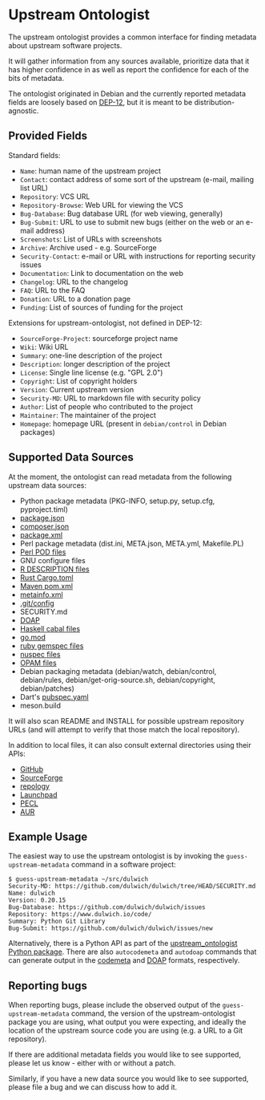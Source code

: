 Upstream Ontologist
===================

The upstream ontologist provides a common interface for finding metadata about
upstream software projects.

It will gather information from any sources available, prioritize data that it
has higher confidence in as well as report the confidence for each of the
bits of metadata.

The ontologist originated in Debian and the currently reported metadata fields
are loosely based on [DEP-12](https://dep-team.pages.debian.net/deps/dep12),
but it is meant to be distribution-agnostic.

Provided Fields
---------------

Standard fields:

* ``Name``: human name of the upstream project
* ``Contact``: contact address of some sort of the upstream
   (e-mail, mailing list URL)
* ``Repository``: VCS URL
* ``Repository-Browse``: Web URL for viewing the VCS
* ``Bug-Database``: Bug database URL (for web viewing, generally)
* ``Bug-Submit``: URL to use to submit new bugs (either on the web or an e-mail address)
* ``Screenshots``: List of URLs with screenshots
* ``Archive``: Archive used - e.g. SourceForge
* ``Security-Contact``: e-mail or URL with instructions for reporting security issues
* ``Documentation``: Link to documentation on the web
* ``Changelog``: URL to the changelog
* ``FAQ``: URL to the FAQ
* ``Donation``: URL to a donation page
* ``Funding``: List of sources of funding for the project

Extensions for upstream-ontologist, not defined in DEP-12:

* ``SourceForge-Project``: sourceforge project name
* ``Wiki``: Wiki URL
* ``Summary``: one-line description of the project
* ``Description``: longer description of the project
* ``License``: Single line license (e.g. "GPL 2.0")
* ``Copyright``: List of copyright holders
* ``Version``: Current upstream version
* ``Security-MD``: URL to markdown file with security policy
* ``Author``: List of people who contributed to the project
* ``Maintainer``: The maintainer of the project
* ``Homepage``: homepage URL (present in ``debian/control`` in Debian packages)

Supported Data Sources
----------------------

At the moment, the ontologist can read metadata from the following upstream
data sources:

* Python package metadata (PKG-INFO, setup.py, setup.cfg, pyproject.timl)
* [package.json](https://docs.npmjs.com/cli/v7/configuring-npm/package-json)
* [composer.json](https://getcomposer.org/doc/04-schema.md)
* [package.xml](https://pear.php.net/manual/en/guide.developers.package2.dependencies.php)
* Perl package metadata (dist.ini, META.json, META.yml, Makefile.PL)
* [Perl POD files](https://perldoc.perl.org/perlpod)
* GNU configure files
* [R DESCRIPTION files](https://r-pkgs.org/description.html)
* [Rust Cargo.toml](https://doc.rust-lang.org/cargo/reference/manifest.html)
* [Maven pom.xml](https://maven.apache.org/pom.html)
* [metainfo.xml](https://www.freedesktop.org/software/appstream/docs/chap-Metadata.html)
* [.git/config](https://git-scm.com/docs/git-config)
* SECURITY.md
* [DOAP](https://github.com/ewilderj/doap)
* [Haskell cabal files](https://cabal.readthedocs.io/en/3.4/cabal-package.html)
* [go.mod](https://golang.org/doc/modules/gomod-ref)
* [ruby gemspec files](https://guides.rubygems.org/specification-reference/)
* [nuspec files](https://docs.microsoft.com/en-us/nuget/reference/nuspec)
* [OPAM files](https://opam.ocaml.org/doc/Manual.html#Package-definitions)
* Debian packaging metadata
  (debian/watch, debian/control, debian/rules, debian/get-orig-source.sh,
   debian/copyright, debian/patches)
* Dart's [pubspec.yaml](https://dart.dev/tools/pub/pubspec)
* meson.build

It will also scan README and INSTALL for possible upstream repository URLs
(and will attempt to verify that those match the local repository).

In addition to local files, it can also consult external directories
using their APIs:

* [GitHub](https://github.com/)
* [SourceForge](https://sourceforge.net/)
* [repology](https://www.repology.org/)
* [Launchpad](https://launchpad.net/)
* [PECL](https://pecl.php.net/)
* [AUR](https://aur.archlinux.org/)

Example Usage
-------------

The easiest way to use the upstream ontologist is by invoking the
``guess-upstream-metadata`` command in a software project:

```console
$ guess-upstream-metadata ~/src/dulwich
Security-MD: https://github.com/dulwich/dulwich/tree/HEAD/SECURITY.md
Name: dulwich
Version: 0.20.15
Bug-Database: https://github.com/dulwich/dulwich/issues
Repository: https://www.dulwich.io/code/
Summary: Python Git Library
Bug-Submit: https://github.com/dulwich/dulwich/issues/new
```

Alternatively, there is a Python API as part of the [upstream\_ontologist
Python package](https://pypi.org/project/upstream-ontologist/). There are also
``autocodemeta`` and ``autodoap`` commands that
can generate output in the [codemeta](https://codemeta.github.io/) and
[DOAP](https://github.com/ewilderj/doap) formats, respectively.

Reporting bugs
--------------

When reporting bugs, please include the observed output of the ``guess-upstream-metadata``
command, the version of the upstream-ontologist package you are using, what
output you were expecting, and ideally the location of the upstream source code
you are using (e.g. a URL to a Git repository).

If there are additional metadata fields you would like to see supported, please
let us know - either with or without a patch.

Similarly, if you have a new data source you would like to see supported, please
file a bug and we can discuss how to add it.
